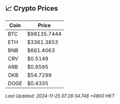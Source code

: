 ## 📈 Crypto Prices

| Coin | Price |
| ---- | ----- |
| BTC | $98135.7444 |
| ETH | $3361.3853 |
| BNB | $661.4063 |
| CRV | $0.5149 |
| ARB | $0.8595 |
| OKB | $54.7299 |
| DOGE | $0.4335 |

_Last Updated: 2024-11-25 07:28:34.748 +0800 HKT_